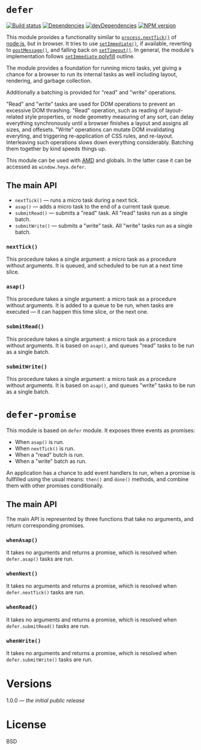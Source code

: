 # `defer`

[![Build status][travis-image]][travis-url]
[![Dependencies][deps-image]][deps-url]
[![devDependencies][dev-deps-image]][dev-deps-url]
[![NPM version][npm-image]][npm-url]


This module provides a functionality similar to [`process.nextTick()`](https://nodejs.org/docs/latest/api/process.html#process_process_nexttick_callback_arg)
of [node.js](https://nodejs.org/en/), but in browser. It tries to use [`setImmediate()`](https://developer.mozilla.org/en-US/docs/Web/API/Window/setImmediate),
if available, reverting to [`postMessage()`](https://developer.mozilla.org/en-US/docs/Web/API/window/postMessage), and falling back on
[`setTimeout()`](https://developer.mozilla.org/en-US/docs/Web/API/WindowTimers/setTimeout). In general, the module's implementation follows
[`setImmediate` polyfill](https://github.com/YuzuJS/setImmediate) outline.

The module provides a foundation for running micro tasks, yet giving a chance for a browser to run its internal tasks as well including layout,
rendering, and garbage collection.

Additionally a batching is provided for "read" and "write" operations.

"Read" and "write" tasks are used for DOM operations to prevent an excessive DOM thrashing. "Read" operation, such as reading of layout-related style properties,
or node geometry measuring of any sort, can delay everything synchronously until a browser finishes a layout and assigns all sizes, and offesets.
"Write" operations can mutate DOM invalidating everyting, and triggering re-application of CSS rules, and re-layout. Interleaving such operations slows down
everything considerably. Batching them together by kind speeds things up.

This module can be used with [AMD]() and globals. In the latter case it can be accessed as `window.heya.defer`.

## The main API

* `nextTick()` &mdash; runs a micro task during a next tick.
* `asap()` &mdash; adds a micro task to the end of a current task queue.
* `submitRead()` &mdash; submits a "read" task. All "read" tasks run as a single batch.
* `submitWrite()` &mdash; submits a "write" task. All "write" tasks run as a single batch.

### `nextTick()`

This procedure takes a single argument: a micro task as a procedure without arguments. It is queued, and scheduled to be run at a next time slice.

### `asap()`

This procedure takes a single argument: a micro task as a procedure without arguments. It is added to a queue to be run, when tasks are executed &mdash;
it can happen this time slice, or the next one.

### `submitRead()`

This procedure takes a single argument: a micro task as a procedure without arguments. It is based on `asap()`, and queues "read" tasks to be run as a single batch.


### `submitWrite()`

This procedure takes a single argument: a micro task as a procedure without arguments. It is based on `asap()`, and queues "write" tasks to be run as a single batch.

# `defer-promise`

This module is based on `defer` module. It exposes three events as promises:

* When `asap()` is run.
* When `nextTick()` is run.
* When a "read" butch is run.
* When a "write" batch as run.

An application has a chance to add event handlers to run, when a promise is fullfilled using the usual means: `then()` and `done()` methods, and combine them
with other promises conditionally.

## The main API

The main API is represented by three functions that take no arguments, and return corresponding promises.

### `whenAsap()`

It takes no arguments and returns a promise, which is resolved when `defer.asap()` tasks are run.

### `whenNext()`

It takes no arguments and returns a promise, which is resolved when `defer.nextTick()` tasks are run.

### `whenRead()`

It takes no arguments and returns a promise, which is resolved when `defer.submitRead()` tasks are run.

### `whenWrite()`

It takes no arguments and returns a promise, which is resolved when `defer.submitWrite()` tasks are run.

# Versions

1.0.0 &mdash; *the initial public release*

# License

BSD


[npm-image]:      https://img.shields.io/npm/v/heya-defer.svg
[npm-url]:        https://npmjs.org/package/heya-defer
[deps-image]:     https://img.shields.io/david/heya/defer.svg
[deps-url]:       https://david-dm.org/heya/defer
[dev-deps-image]: https://img.shields.io/david/dev/heya/defer.svg
[dev-deps-url]:   https://david-dm.org/heya/defer#info=devDependencies
[travis-image]:   https://img.shields.io/travis/heya/defer.svg
[travis-url]:     https://travis-ci.org/heya/defer
